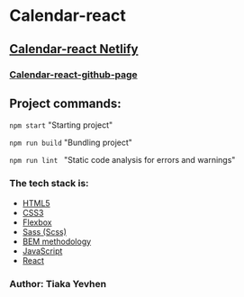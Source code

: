 # Calendar-react

## [Calendar-react Netlify](https://keen-sinoussi-9b44fb.netlify.app/)

### [Calendar-react-github-page](https://github.com/YevhenTiaka/React-Calendar)

## Project commands:

`npm start` "Starting project"

`npm run build` "Bundling project"

`npm run lint ` "Static code analysis for errors and warnings"

### The tech stack is:

- [HTML5](http://htmlbook.ru/html)
- [CSS3](https://developer.mozilla.org/ru/docs/Web/CSS)
- [Flexbox](https://css-tricks.com/snippets/css/a-guide-to-flexbox/)
- [Sass (Scss)](https://sass-lang.com/)
- [BEM methodology](https://en.bem.info/methodology/)
- [JavaScript](https://en.wikipedia.org/wiki/JavaScript)
- [React](https://en.reactjs.org/)

### Author: Tiaka Yevhen

